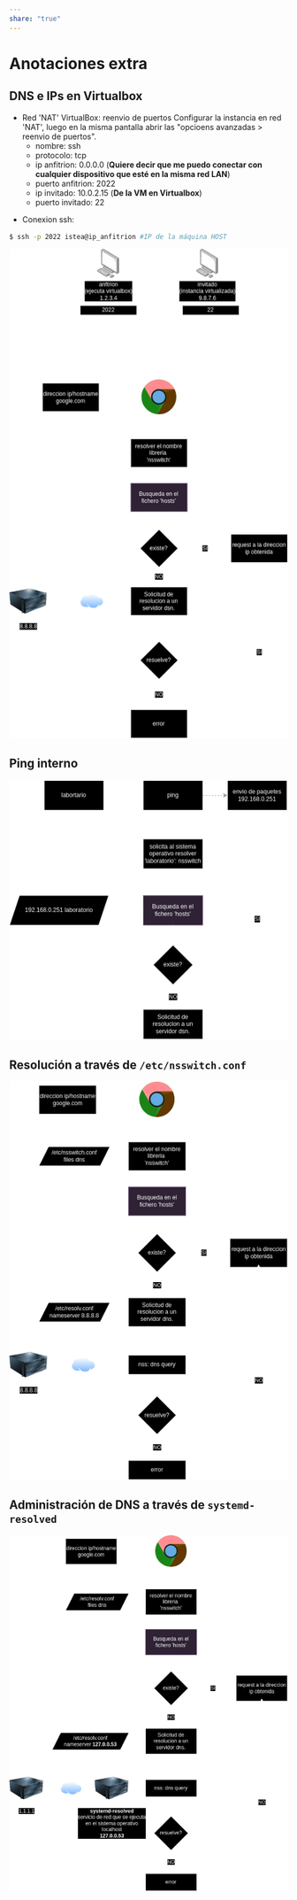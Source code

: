 ```yaml
---
share: "true"
---
```

# Anotaciones extra

## DNS e IPs en Virtualbox

* Red 'NAT' VirtualBox: reenvio de puertos
	Configurar la instancia en red 'NAT', luego en la misma pantalla abrir las "opcioens avanzadas > reenvio de puertos".
	* nombre: ssh
	* protocolo: tcp
	* ip anfitrion: 0.0.0.0 (**Quiere decir que me puedo conectar con cualquier dispositivo que esté en la misma red LAN**)
	* puerto anfitrion: 2022
	* ip invitado: 10.0.2.15 (**De la VM en Virtualbox**)
	* puerto invitado: 22
+ Conexion ssh:
```bash
$ ssh -p 2022 istea@ip_anfitrion #IP de la máquina HOST
```

![DNS1.png](./DNS1.png)
## Ping interno

![DNS2.png](./DNS2.png)
## Resolución a través de `/etc/nsswitch.conf`
 ![DNS3.png](./DNS3.png)

## Administración de DNS a través de `systemd-resolved` 
 
 ![DNS4.png](./DNS4.png)
 